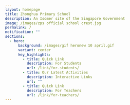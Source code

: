 ```yaml
---
layout: homepage
title: Zhonghua Primary School
description: An Isomer site of the Singapore Government
image: /images/zps official school crest.jpg
permalink: /
notification: ""
sections:
  - hero:
      background: /images/gif heronew 10 april.gif
      variant: center
      key_highlights:
        - title: Quick Link
          description: For Students
          url: /link/for-students/
        - title: Our Latest Activities
          description: Interactive Links
          url: ""
        - title: Quick Link
          description: For Teachers
          url: /link/for-teachers/
---
```

